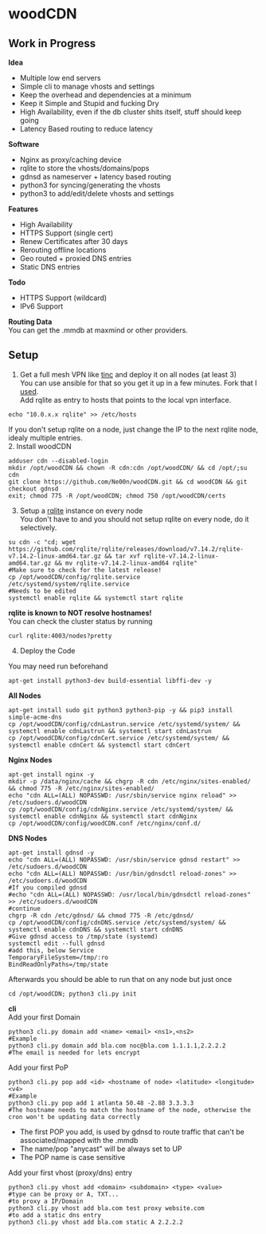 # woodCDN

## Work in Progress

**Idea**<br />
- Multiple low end servers
- Simple cli to manage vhosts and settings
- Keep the overhead and dependencies at a minimum
- Keep it Simple and Stupid and fucking Dry
- High Availability, even if the db cluster shits itself, stuff should keep going
- Latency Based routing to reduce latency

**Software**<br />
- Nginx as proxy/caching device
- rqlite to store the vhosts/domains/pops
- gdnsd as nameserver + latency based routing
- python3 for syncing/generating the vhosts
- python3 to add/edit/delete vhosts and settings

**Features**<br />
- High Availability
- HTTPS Support (single cert)
- Renew Certificates after 30 days
- Rerouting offline locations
- Geo routed + proxied DNS entries
- Static DNS entries

**Todo**<br />
- HTTPS Support (wildcard)
- IPv6 Support

**Routing Data**<br />
You can get the .mmdb at maxmind or other providers.<br />

## Setup<br />
1. Get a full mesh VPN like [tinc](https://www.tinc-vpn.org/) and deploy it on all nodes (at least 3)</br >
You can use ansible for that so you get it up in a few minutes. Fork that I [used](https://github.com/Ne00n/ansible-tinc).</br >
Add rqlite as entry to hosts that points to the local vpn interface.<br />
```
echo "10.0.x.x rqlite" >> /etc/hosts
```
If you don't setup rqlite on a node, just change the IP to the next rqlite node, idealy multiple entries.<br >
2. Install woodCDN<br >
```
adduser cdn --disabled-login
mkdir /opt/woodCDN && chown -R cdn:cdn /opt/woodCDN/ && cd /opt/;su cdn
git clone https://github.com/Ne00n/woodCDN.git && cd woodCDN && git checkout gdnsd
exit; chmod 775 -R /opt/woodCDN; chmod 750 /opt/woodCDN/certs
```
3. Setup a [rqlite](https://github.com/rqlite/rqlite) instance on every node<br >
You don't have to and you should not setup rqlite on every node, do it selectively.<br >
```
su cdn -c "cd; wget https://github.com/rqlite/rqlite/releases/download/v7.14.2/rqlite-v7.14.2-linux-amd64.tar.gz && tar xvf rqlite-v7.14.2-linux-amd64.tar.gz && mv rqlite-v7.14.2-linux-amd64 rqlite"
#Make sure to check for the latest release!
cp /opt/woodCDN/config/rqlite.service /etc/systemd/system/rqlite.service
#Needs to be edited
systemctl enable rqlite && systemctl start rqlite
```
**rqlite is known to NOT resolve hostnames!**<br />
You can check the cluster status by running<br />
```
curl rqlite:4003/nodes?pretty
```
4. Deploy the Code

You may need run beforehand
```
apt-get install python3-dev build-essential libffi-dev -y
```

**All Nodes**
```
apt-get install sudo git python3 python3-pip -y && pip3 install simple-acme-dns
cp /opt/woodCDN/config/cdnLastrun.service /etc/systemd/system/ && systemctl enable cdnLastrun && systemctl start cdnLastrun
cp /opt/woodCDN/config/cdnCert.service /etc/systemd/system/ && systemctl enable cdnCert && systemctl start cdnCert
```
**Nginx Nodes**
```
apt-get install nginx -y
mkdir -p /data/nginx/cache && chgrp -R cdn /etc/nginx/sites-enabled/ && chmod 775 -R /etc/nginx/sites-enabled/
echo "cdn ALL=(ALL) NOPASSWD: /usr/sbin/service nginx reload" >> /etc/sudoers.d/woodCDN
cp /opt/woodCDN/config/cdnNginx.service /etc/systemd/system/ && systemctl enable cdnNginx && systemctl start cdnNginx
cp /opt/woodCDN/config/woodCDN.conf /etc/nginx/conf.d/
```
**DNS Nodes**
```
apt-get install gdnsd -y
echo "cdn ALL=(ALL) NOPASSWD: /usr/sbin/service gdnsd restart" >> /etc/sudoers.d/woodCDN
echo "cdn ALL=(ALL) NOPASSWD: /usr/bin/gdnsdctl reload-zones" >> /etc/sudoers.d/woodCDN
#If you compiled gdnsd
#echo "cdn ALL=(ALL) NOPASSWD: /usr/local/bin/gdnsdctl reload-zones" >> /etc/sudoers.d/woodCDN
#continue
chgrp -R cdn /etc/gdnsd/ && chmod 775 -R /etc/gdnsd/
cp /opt/woodCDN/config/cdnDNS.service /etc/systemd/system/ && systemctl enable cdnDNS && systemctl start cdnDNS
#Give gdnsd access to /tmp/state (systemd)
systemctl edit --full gdnsd
#add this, below Service
TemporaryFileSystem=/tmp/:ro
BindReadOnlyPaths=/tmp/state
```
Afterwards you should be able to run that on any node but just once<br />
```
cd /opt/woodCDN; python3 cli.py init
```

**cli**<br />
Add your first Domain
```
python3 cli.py domain add <name> <email> <ns1>,<ns2>
#Example
python3 cli.py domain add bla.com noc@bla.com 1.1.1.1,2.2.2.2
#The email is needed for lets encrypt
```
Add your first PoP<br/>
```
python3 cli.py pop add <id> <hostname of node> <latitude> <longitude> <v4>
#Example
python3 cli.py pop add 1 atlanta 50.48 -2.88 3.3.3.3
#The hostname needs to match the hostname of the node, otherwise the cron won't be updating data correctly
```
- The first POP you add, is used by gdnsd to route traffic that can't be associated/mapped with the .mmdb<br>
- The name/pop "anycast" will be always set to UP<br>
- The POP name is case sensitive<br>

Add your first vhost (proxy/dns) entry
```
python3 cli.py vhost add <domain> <subdomain> <type> <value>
#type can be proxy or A, TXT...
#to proxy a IP/Domain
python3 cli.py vhost add bla.com test proxy website.com
#to add a static dns entry
python3 cli.py vhost add bla.com static A 2.2.2.2
```
